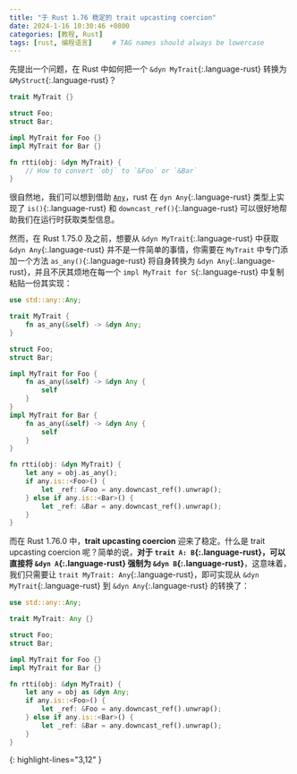 ```yaml
---
title: "于 Rust 1.76 稳定的 trait upcasting coercion"
date: 2024-1-16 10:30:46 +0800
categories: [教程, Rust]
tags: [rust, 编程语言]     # TAG names should always be lowercase
---
```


先提出一个问题，在 Rust 中如何把一个 `&dyn MyTrait`{:.language-rust} 转换为 `&MyStruct`{:.language-rust}？

```rust
trait MyTrait {}

struct Foo;
struct Bar;

impl MyTrait for Foo {}
impl MyTrait for Bar {}

fn rtti(obj: &dyn MyTrait) {
    // How to convert `obj` to `&Foo` or `&Bar`
}
```

很自然地，我们可以想到借助 [`Any`](https://doc.rust-lang.org/std/any/trait.Any.html)，rust 在 `dyn Any`{:.language-rust} 类型上实现了 `is()`{:.language-rust} 和 `downcast_ref()`{:.language-rust} 可以很好地帮助我们在运行时获取类型信息。

然而，在 Rust 1.75.0 及之前，想要从 `&dyn MyTrait`{:.language-rust} 中获取 `&dyn Any`{:.language-rust} 并不是一件简单的事情，你需要在 `MyTrait` 中专门添加一个方法 `as_any()`{:.language-rust} 将自身转换为 `&dyn Any`{:.language-rust}，并且不厌其烦地在每一个 `impl MyTrait for S`{:.language-rust} 中复制粘贴一份其实现：

```rust
use std::any::Any;

trait MyTrait {
    fn as_any(&self) -> &dyn Any;
}

struct Foo;
struct Bar;

impl MyTrait for Foo {
    fn as_any(&self) -> &dyn Any {
        self
    }
}
impl MyTrait for Bar {
    fn as_any(&self) -> &dyn Any {
        self
    }
}

fn rtti(obj: &dyn MyTrait) {
    let any = obj.as_any();
    if any.is::<Foo>() {
        let _ref: &Foo = any.downcast_ref().unwrap();
    } else if any.is::<Bar>() {
        let _ref: &Bar = any.downcast_ref().unwrap();
    }
}
```

而在 Rust 1.76.0 中，**trait upcasting coercion** 迎来了稳定。什么是 trait upcasting coercion 呢？简单的说，**对于 `trait A: B`{:.language-rust}，可以直接将 `&dyn A`{:.language-rust} 强制为 `&dyn B`{:.language-rust}**，这意味着，我们只需要让 `trait MyTrait: Any`{:.language-rust}，即可实现从 `&dyn MyTrait`{:.language-rust} 到 `&dyn Any`{:.language-rust} 的转换了：

```rust
use std::any::Any;

trait MyTrait: Any {}

struct Foo;
struct Bar;

impl MyTrait for Foo {}
impl MyTrait for Bar {}

fn rtti(obj: &dyn MyTrait) {
    let any = obj as &dyn Any;
    if any.is::<Foo>() {
        let _ref: &Foo = any.downcast_ref().unwrap();
    } else if any.is::<Bar>() {
        let _ref: &Bar = any.downcast_ref().unwrap();
    }
}
```
{: highlight-lines="3,12" }
